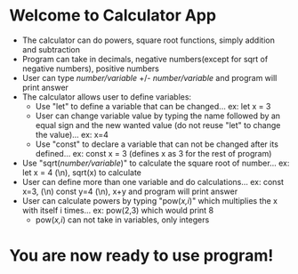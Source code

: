 # Welcome to Calculator App
* The calculator can do powers, square root functions, simply addition and subtraction
* Program can take in decimals, negative numbers(except for sqrt of negative numbers), positive numbers
* User can type *number/variable*   +/-   *number/variable* and program will print answer 
* The calculator allows user to define variables:
  * Use "let" to define a variable that can be changed... ex: let x = 3
  * User can change variable value by typing the name followed by an equal sign and the new wanted value (do not reuse "let" to change the value)... ex: x=4
  * Use "const" to declare a variable that can not be changed after its defined... ex: const x = 3 (defines x as 3 for the rest of program)
* Use "sqrt(*number/variable*)" to calculate the square root of number... ex: let x = 4 (\n), sqrt(x) to calculate
* User can define more than one variable and do calculations... ex: const x=3, (\n) const y=4 (\n), x+y and program will print answer
* User can calculate powers by typing "pow(*x,i*)" which multiplies the x with itself i times... ex: pow(2,3) which would print 8
  * pow(*x,i*) can not take in variables, only integers
# You are now ready to use program!

